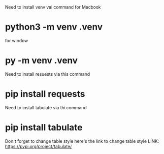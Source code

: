 Need to install venv vai command 
for Macbook
# python3 -m venv .venv
for window
# py -m venv .venv
Need to install resuests via this command
# pip install requests
Need to install tabulate via thi command
# pip install tabulate
Don't forget to change table style here's the link to change table style
LINK: https://pypi.org/project/tabulate/
